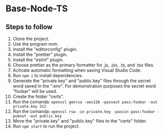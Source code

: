 # Base-Node-TS

## Steps to follow
1. Clone the project.
2. Use the program nvm.
3. Install the "editorconfig" plugin.
4. Install the "prettier" plugin.
5. Install the "eslint" plugin.
6. Choose prettier as the primary formatter for .js, .jsx, .ts, and .tsx files.
7. Activate automatic formatting when saving Visual Studio Code.
8. Run `npm i` to install dependencies.
9. Generate the "private.key" and "public.key" files through the secret word saved in the ".env". For demonstration purposes the secret word "foobar" will be used.
10. Create the folder "certs".
11. Run the comanda: `openssl genrsa -aes128 -passout pass:foobar -out private.key 512`
12. Run the comanda: `openssl rsa -in private.key -passin pass:foobar -pubout -out public.key`
13. Move the "private.key" and "public.key" files to the "certs" folder.
14. Run `npm start` to run the project.